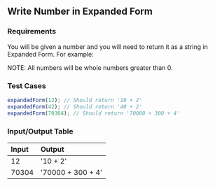 ## Write Number in Expanded Form

### Requirements 

You will be given a number and you will need to return it as a string in Expanded Form. For example:

NOTE: All numbers will be whole numbers greater than 0.

### Test Cases

```JavaScript
expandedForm(12); // Should return '10 + 2'
expandedForm(42); // Should return '40 + 2'
expandedForm(70304); // Should return '70000 + 300 + 4'
```

### Input/Output Table

| Input              | Output                          |
| :----------------  | :-----------------              |
| 12                | '10 + 2'             |
| 70304  | '70000 + 300 + 4'             |




